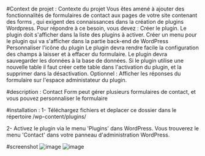 #Context de projet :
Contexte du projet Vous êtes amené à ajouter des fonctionnalités de formulaires de contact aux pages de votre site contenant des forms , qui exigent des connaissances dans la création de plugins Wordpress. Pour répondre à ce besoin, vous devez :​ Créer le plugin. Le plugin doit s'afficher dans la liste des plugins à activer. Créer un menu pour le plugin qui va s'afficher dans la partie back-end de WordPress Personnaliser l'icône du plugin Le plugin devra rendre facile la configuration des champs à laisser et à effacer du formulaire. Le plugin devra sauvegarder les données à la base de données. Si le plugin utilise une nouvelle table il faut créer cette table dans l'activation du plugin, et la supprimer dans la désactivation.​ Optionnel :​ Afficher les réponses du formulaire sur l'espace administateur du plugin.

#description :
Contact Form peut gérer plusieurs formulaires de contact, et vous pouvez personnaliser le formulaire

#installation :
1- Téléchargez fichiers et deplacer ce dossier dans le répertoire /wp-content/plugins/

2- Activez le plugin via le menu 'Plugins' dans WordPress. Vous trouverez le menu 'Contact' dans votre panneau d'administration WordPress.

#screenshot
![image](https://user-images.githubusercontent.com/94124850/171179125-ea53ea46-5d2c-4bd2-9821-b0b90a9bc046.png)
![image](https://user-images.githubusercontent.com/94124850/171179181-abb52e05-ec64-4590-99de-c3a251d0ca03.png)
